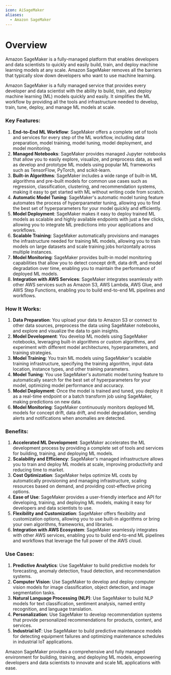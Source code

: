 ```yaml
---
icon: AiSageMaker
aliases:
  - Amazon SageMaker
---
```

# Overview

Amazon SageMaker is a fully-managed platform that enables developers and data scientists to quickly and easily build, train, and deploy machine learning models at any scale. Amazon SageMaker removes all the barriers that typically slow down developers who want to use machine learning.

Amazon SageMaker is a fully managed service that provides every developer and data scientist with the ability to build, train, and deploy machine learning (ML) models quickly and easily. It simplifies the ML workflow by providing all the tools and infrastructure needed to develop, train, tune, deploy, and manage ML models at scale.

### Key Features:

1. **End-to-End ML Workflow**: SageMaker offers a complete set of tools and services for every step of the ML workflow, including data preparation, model training, model tuning, model deployment, and model monitoring.
2. **Managed Notebooks**: SageMaker provides managed Jupyter notebooks that allow you to easily explore, visualize, and preprocess data, as well as develop and prototype ML models using popular ML frameworks such as TensorFlow, PyTorch, and scikit-learn.
3. **Built-in Algorithms**: SageMaker includes a wide range of built-in ML algorithms and pre-built models for common use cases such as regression, classification, clustering, and recommendation systems, making it easy to get started with ML without writing code from scratch.
4. **Automatic Model Tuning**: SageMaker's automatic model tuning feature automates the process of hyperparameter tuning, allowing you to find the best set of hyperparameters for your model quickly and efficiently.
5. **Model Deployment**: SageMaker makes it easy to deploy trained ML models as scalable and highly available endpoints with just a few clicks, allowing you to integrate ML predictions into your applications and workflows.
6. **Scalable Training**: SageMaker automatically provisions and manages the infrastructure needed for training ML models, allowing you to train models on large datasets and scale training jobs horizontally across multiple instances.
7. **Model Monitoring**: SageMaker provides built-in model monitoring capabilities that allow you to detect concept drift, data drift, and model degradation over time, enabling you to maintain the performance of deployed ML models.
8. **Integration with AWS Services**: SageMaker integrates seamlessly with other AWS services such as Amazon S3, AWS Lambda, AWS Glue, and AWS Step Functions, enabling you to build end-to-end ML pipelines and workflows.

### How It Works:

1. **Data Preparation**: You upload your data to Amazon S3 or connect to other data sources, preprocess the data using SageMaker notebooks, and explore and visualize the data to gain insights.
2. **Model Development**: You develop ML models using SageMaker notebooks, leveraging built-in algorithms or custom algorithms, and experiment with different model architectures, hyperparameters, and training strategies.
3. **Model Training**: You train ML models using SageMaker's scalable training infrastructure, specifying the training algorithm, input data location, instance types, and other training parameters.
4. **Model Tuning**: You use SageMaker's automatic model tuning feature to automatically search for the best set of hyperparameters for your model, optimizing model performance and accuracy.
5. **Model Deployment**: Once the model is trained and tuned, you deploy it as a real-time endpoint or a batch transform job using SageMaker, making predictions on new data.
6. **Model Monitoring**: SageMaker continuously monitors deployed ML models for concept drift, data drift, and model degradation, sending alerts and notifications when anomalies are detected.

### Benefits:

1. **Accelerated ML Development**: SageMaker accelerates the ML development process by providing a complete set of tools and services for building, training, and deploying ML models.
2. **Scalability and Efficiency**: SageMaker's managed infrastructure allows you to train and deploy ML models at scale, improving productivity and reducing time to market.
3. **Cost Optimization**: SageMaker helps optimize ML costs by automatically provisioning and managing infrastructure, scaling resources based on demand, and providing cost-effective pricing options.
4. **Ease of Use**: SageMaker provides a user-friendly interface and API for developing, training, and deploying ML models, making it easy for developers and data scientists to use.
5. **Flexibility and Customization**: SageMaker offers flexibility and customization options, allowing you to use built-in algorithms or bring your own algorithms, frameworks, and libraries.
6. **Integration with AWS Ecosystem**: SageMaker seamlessly integrates with other AWS services, enabling you to build end-to-end ML pipelines and workflows that leverage the full power of the AWS cloud.

### Use Cases:

1. **Predictive Analytics**: Use SageMaker to build predictive models for forecasting, anomaly detection, fraud detection, and recommendation systems.
2. **Computer Vision**: Use SageMaker to develop and deploy computer vision models for image classification, object detection, and image segmentation tasks.
3. **Natural Language Processing (NLP)**: Use SageMaker to build NLP models for text classification, sentiment analysis, named entity recognition, and language translation.
4. **Personalization**: Use SageMaker to develop recommendation systems that provide personalized recommendations for products, content, and services.
5. **Industrial IoT**: Use SageMaker to build predictive maintenance models for detecting equipment failures and optimizing maintenance schedules in industrial IoT applications.

Amazon SageMaker provides a comprehensive and fully managed environment for building, training, and deploying ML models, empowering developers and data scientists to innovate and scale ML applications with ease.
